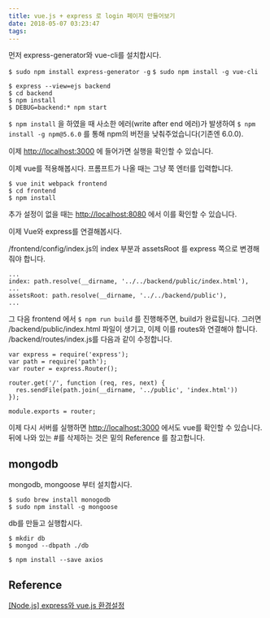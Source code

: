 ```yaml
---
title: vue.js + express 로 login 페이지 만들어보기
date: 2018-05-07 03:23:47
tags:
---
```


먼저 express-generator와 vue-cli를 설치합시다.

`$ sudo npm install express-generator -g`
`$ sudo npm install -g vue-cli`

```
$ express --view=ejs backend
$ cd backend
$ npm install
$ DEBUG=backend:* npm start
```

`$ npm install` 을 하였을 때 사소한 에러(write after end 에러)가 발생하여 `$ npm install -g npm@5.6.0` 를 통해 npm의 버전을 낮춰주었습니다(기존엔 6.0.0).

이제 [http://localhost:3000](http://localhost:3000) 에 들어가면 실행을 확인할 수 있습니다.  

이제 vue를 적용해봅시다. 프롬프트가 나올 때는 그냥 쭉 엔터를 입력합니다.  

```
$ vue init webpack frontend
$ cd frontend
$ npm install
```

추가 설정이 없을 때는 [http://localhost:8080](http://localhost:8080) 에서 이를 확인할 수 있습니다.  

이제 Vue와 express를 연결해봅시다.

/frontend/config/index.js의 index 부분과 assetsRoot 를 express 쪽으로 변경해줘야 합니다.  

```
...
index: path.resolve(__dirname, '../../backend/public/index.html'),
...
assetsRoot: path.resolve(__dirname, '../../backend/public'),
...
```

그 다음 frontend 에서 `$ npm run build` 를 진행해주면, build가 완료됩니다. 그러면 /backend/public/index.html 파일이 생기고, 이제 이를 routes와 연결해야 합니다. /backend/routes/index.js를 다음과 같이 수정합니다.  

```
var express = require('express');
var path = require('path');
var router = express.Router();

router.get('/', function (req, res, next) {
  res.sendFile(path.join(__dirname, '../public', 'index.html'))
});

module.exports = router;
```

이제 다시 서버를 실행하면 [http://localhost:3000](http://localhost:3000) 에서도 vue를 확인할 수 있습니다.  
뒤에 나와 있는 #를 삭제하는 것은 밑의 Reference 를 참고합니다.  

## mongodb

mongodb, mongoose 부터 설치합시다.

```
$ sudo brew install monogodb
$ sudo npm install -g mongoose
```

db를 만들고 실행합시다.

```
$ mkdir db
$ mongod --dbpath ./db
```

```
$ npm install --save axios
```

## Reference
[[Node.js] express와 vue.js 환경설정](https://m.blog.naver.com/PostView.nhn?blogId=kangminser88&logNo=221146020394&proxyReferer=https%3A%2F%2Fwww.google.co.kr%2F)
